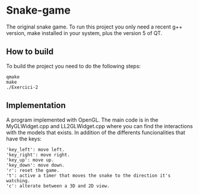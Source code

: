 # Snake-game
The original snake game. To run this project you only need a recent g++ version, make installed in your system, plus the version 5 of QT.

## How to build
To build the project you need to do the following steps:
```
qmake
make
./Exercici-2
```

## Implementation
A program implemented with OpenGL. The main code is in the MyGLWidget.cpp and LL2GLWidget.cpp where you can find the interactions with the models that exists. In addition of the differents funcionalities that have the keys:
```
'key_left': move left.
'key_right': move right.
'key_up': move up.
'key_down': move down.
'r': reset the game.
't': active a timer that moves the snake to the direction it's watching.
'c': alterate between a 3D and 2D view.
```
